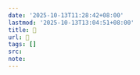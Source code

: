 ```yaml
---
date: '2025-10-13T11:28:42+08:00'
lastmod: '2025-10-13T13:04:51+08:00'
title: 󰞐
url: 󰞐
tags: []
src:
note:
---
```

